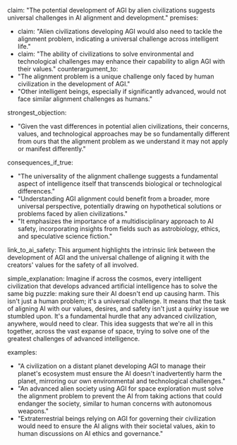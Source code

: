 claim: "The potential development of AGI by alien civilizations suggests universal challenges in AI alignment and development."
premises:
  - claim: "Alien civilizations developing AGI would also need to tackle the alignment problem, indicating a universal challenge across intelligent life."
  - claim: "The ability of civilizations to solve environmental and technological challenges may enhance their capability to align AGI with their values."
counterargument_to:
  - "The alignment problem is a unique challenge only faced by human civilization in the development of AGI."
  - "Other intelligent beings, especially if significantly advanced, would not face similar alignment challenges as humans."

strongest_objection:
  - "Given the vast differences in potential alien civilizations, their concerns, values, and technological approaches may be so fundamentally different from ours that the alignment problem as we understand it may not apply or manifest differently."

consequences_if_true:
  - "The universality of the alignment challenge suggests a fundamental aspect of intelligence itself that transcends biological or technological differences."
  - "Understanding AGI alignment could benefit from a broader, more universal perspective, potentially drawing on hypothetical solutions or problems faced by alien civilizations."
  - "It emphasizes the importance of a multidisciplinary approach to AI safety, incorporating insights from fields such as astrobiology, ethics, and speculative science fiction."

link_to_ai_safety: This argument highlights the intrinsic link between the development of AGI and the universal challenge of aligning it with the creators' values for the safety of all involved.

simple_explanation: Imagine if across the cosmos, every intelligent civilization that develops advanced artificial intelligence has to solve the same big puzzle: making sure their AI doesn't end up causing harm. This isn't just a human problem; it's a universal challenge. It means that the task of aligning AI with our values, desires, and safety isn't just a quirky issue we stumbled upon. It's a fundamental hurdle that any advanced civilization, anywhere, would need to clear. This idea suggests that we're all in this together, across the vast expanse of space, trying to solve one of the greatest challenges of advanced intelligence.

examples:
  - "A civilization on a distant planet developing AGI to manage their planet's ecosystem must ensure the AI doesn't inadvertently harm the planet, mirroring our own environmental and technological challenges."
  - "An advanced alien society using AGI for space exploration must solve the alignment problem to prevent the AI from taking actions that could endanger the society, similar to human concerns with autonomous weapons."
  - "Extraterrestrial beings relying on AGI for governing their civilization would need to ensure the AI aligns with their societal values, akin to human discussions on AI ethics and governance."